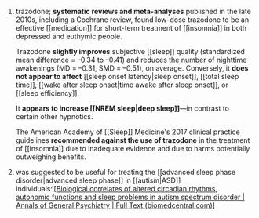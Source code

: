 1. trazodone; **systematic reviews and meta-analyses** published in the late 2010s, including a Cochrane review, found low-dose trazodone to be an effective [[medication]] for short-term treatment of [[insomnia]] in both depressed and euthymic people.
   
   Trazodone **slightly improves** subjective [[sleep]] quality (standardized mean difference = –0.34 to –0.41) and reduces the number of nighttime awakenings (MD = –0.31, SMD = –0.51), on average. Conversely, it **does not appear to affect** [[sleep onset latency|sleep onset]], [[total sleep time]], [[wake after sleep onset|time awake after sleep onset]], or [[sleep efficiency]].
   
   It **appears to increase [[NREM sleep|deep sleep]]**—in contrast to certain other hypnotics.
   
   The American Academy of [[Sleep]] Medicine's 2017 clinical practice guidelines **recommended against the use of trazodone** in the treatment of [[insomnia]] due to inadequate evidence and due to harms potentially outweighing benefits.
2. was suggested to be useful for treating the [[advanced sleep phase disorder|advanced sleep phase]] in [[autism|ASD]] individuals^[[Biological correlates of altered circadian rhythms, autonomic functions and sleep problems in autism spectrum disorder | Annals of General Psychiatry | Full Text (biomedcentral.com)](https://annals-general-psychiatry.biomedcentral.com/articles/10.1186/s12991-022-00390-6#Sec9)]